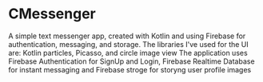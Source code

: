 # CMessenger
A simple text messenger app, created with Kotlin and using Firebase for authentication, messaging, and storage. The libraries I've used for the UI are: Kotlin particles, Picasso, and circle image view
The application uses Firebase Authentication for SignUp and Login, Firebase Realtime Database for instant messaging and Firebase stroge for storyng user profile images
